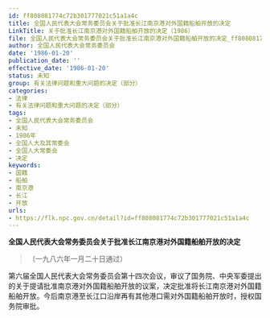 ```yaml
---
id: ff808081774c72b301777021c51a1a4c
title: 全国人民代表大会常务委员会关于批准长江南京港对外国籍船舶开放的决定
LinkTitle: 关于批准长江南京港对外国籍船舶开放的决定（1986）
file: 全国人民代表大会常务委员会关于批准长江南京港对外国籍船舶开放的决定_ff808081774c72b301777021c51a1a4c.docx
author: 全国人民代表大会常务委员会
date: '1986-01-20'
publication_date: ''
effective_date: '1986-01-20'
status: 未知
group: 有关法律问题和重大问题的决定（部分）
categories:
- 法律
- 有关法律问题和重大问题的决定（部分）
tags:
- 全国人民代表大会常务委员会
- 未知
- 1986年
- 全国人大及其常委会
- 全国人大常委会
- 决定
keywords:
- 国籍
- 船舶
- 南京港
- 长江
- 开放
urls:
- https://flk.npc.gov.cn/detail?id=ff808081774c72b301777021c51a1a4c
---
```


**全国人民代表大会常务委员会关于批准长江南京港对外国籍船舶开放的决定**

> （一九八六年一月二十日通过）

第六届全国人民代表大会常务委员会第十四次会议，审议了国务院、中央军委提出的关于提请批准南京港对外国籍船舶开放的议案，决定批准将长江南京港对外国籍船舶开放。今后南京港至长江口沿岸再有其他港口需对外国籍船舶开放时，授权国务院审批。
